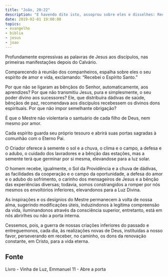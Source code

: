 ```yaml
---
title: "João, 20:22"
description: "E havendo dito isto, assoprou sobre eles e disse­lhes: Recebei o Espírito Santo."
date: 2019-02-01 19:00:00
topics: 
- evangelho
- biblia
- jesus
- joao
---
```


Profundamente expressivas as palavras de Jesus aos discípulos, nas
primeiras manifestações depois do Calvário.

Comparecendo à reunião dos companheiros, espalha sobre eles o seu
espírito de amor e vida, exclamando: “Recebei o Espírito Santo.”

Por que não se ligaram as bênçãos do Senhor, automaticamente, aos aprendizes?
Por que não transmitiu Jesus, pura e simplesmente, o seu poder divino aos
sucessores? Ele, que distribuíra dádivas de saúde, bênçãos de paz, recomendava
aos discípulos recebessem os divinos dons espirituais. Por que não impor
semelhante obrigação?

É que o Mestre não violentaria o santuário de cada filho de Deus, nem
mesmo por amor.

Cada espírito guarda seu próprio tesouro e abrirá suas portas sagradas à
comunhão com o Eterno Pai.

O Criador oferece à semente o sol e a chuva, o clima e o campo, a defesa e
o adubo, o cuidado dos lavradores e a bênção das estações, mas a semente terá que
germinar por si mesma, elevando­se para a luz solar.

O homem recebe, igualmente, o Sol da Providência e a chuva de dádivas, as
facilidades da cooperação e o campo da oportunidade, a defesa do amor e o adubo
do sofrimento, o carinho dos mensageiros de Jesus e a bênção das experiências
diversas; todavia, somos constrangidos a romper por nós mesmos os envoltórios
inferiores, elevando­nos para a Luz Divina.

As inspirações e os desígnios do Mestre permanecem à volta de nossa alma,
sugerindo modificações úteis, induzindo­nos à legítima compreensão da vida,
iluminando­nos através da consciência superior, entretanto, está em nós abrir­lhes ou
não a porta interna.

Cessemos, pois, a guerra de nossas criações inferiores do passado e
entreguemo­nos, cada dia, às realizações novas de Deus, instituídas a nosso favor,
perseverando em receber, no caminho, os dons da renovação constante, em Cristo,
para a vida eterna.


## Fonte
Livro - Vinha de Luz, Emmanuel
11 - Abre a porta

